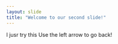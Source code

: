 ```yaml
---
layout: slide
title: "Welcome to our second slide!"
---
```

I jusr try this 
Use the left arrow to go back!
